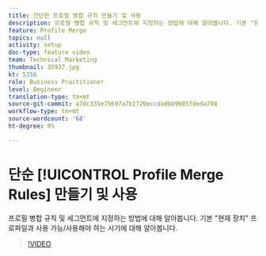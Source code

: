 ```yaml
---
title: 간단한 프로필 병합 규칙 만들기 및 사용
description: 프로필 병합 규칙 및 세그먼트에 지정하는 방법에 대해 알아봅니다. 기본 "현재 장치" 프로파일과 사용 가능/사용해야 하는 시기에 대해 알아봅니다.
feature: Profile Merge
topics: null
activity: setup
doc-type: feature video
team: Technical Marketing
thumbnail: 35937.jpg
kt: 5356
role: Business Practitioner
level: Beginner
translation-type: tm+mt
source-git-commit: a7dc335e75697a7b1720eccdadbb9605fdeda798
workflow-type: tm+mt
source-wordcount: '68'
ht-degree: 0%

---
```



# 단순 [!UICONTROL Profile Merge Rules] 만들기 및 사용

프로필 병합 규칙 및 세그먼트에 지정하는 방법에 대해 알아봅니다. 기본 &quot;현재 장치&quot; 프로파일과 사용 가능/사용해야 하는 시기에 대해 알아봅니다.

>[!VIDEO](https://video.tv.adobe.com/v/35937/?quality=12&learn=on)
